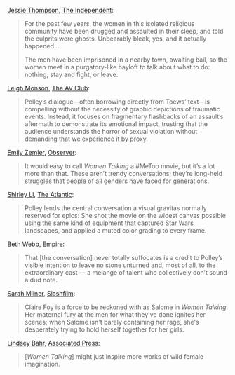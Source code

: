[Jessie Thompson](https://twitter.com/jessiecath), [The Independent](https://www.independent.co.uk/arts-entertainment/films/reviews/women-talking-review-b2278093.html):

> For the past few years, the women in this isolated religious community have been drugged and assaulted in their sleep, and told the culprits were ghosts. Unbearably bleak, yes, and it actually happened...
>
> The men have been imprisoned in a nearby town, awaiting bail, so the women meet in a purgatory-like hayloft to talk about what to do: nothing, stay and fight, or leave.

[Leigh Monson](https://twitter.com/LeighMonsonPBF), [The AV Club](https://www.avclub.com/a-review-of-sarah-polleys-powerful-drama-women-talking-1849778280):

> Polley’s dialogue—often borrowing directly from Toews’ text—is compelling without the necessity of graphic depictions of traumatic events. Instead, it focuses on fragmentary flashbacks of an assault’s aftermath to demonstrate its emotional impact, trusting that the audience understands the horror of sexual violation without demanding that we experience it by proxy.

[Emily Zemler](https://twitter.com/emilyzemler), [Observer](https://observer.com/2022/12/women-talking-review-a-remarkable-and-deeply-compelling-film/):

> It would easy to call _Women Talking_ a #MeToo movie, but it’s a lot more than that. These aren’t trendy conversations; they’re long-held struggles that people of all genders have faced for generations.

[Shirley Li](https://twitter.com/shirklesxp), [The Atlantic](https://www.theatlantic.com/culture/archive/2023/01/women-talking-movie-review/672662/):

> Polley lends the central conversation a visual gravitas normally reserved for epics: She shot the movie on the widest canvas possible using the same kind of equipment that captured Star Wars landscapes, and applied a muted color grading to every frame.

[Beth Webb](https://twitter.com/BethKWebb), [Empire](https://www.empireonline.com/movies/reviews/women-talking/):

> That [the conversation] never totally suffocates is a credit to Polley’s visible intention to leave no stone unturned and, most of all, to the extraordinary cast — a melange of talent who collectively don’t sound a dud note.

[Sarah Milner](https://twitter.com/sarahbeamilner?lang=en), [Slashfilm](https://www.slashfilm.com/1009273/women-talking-review-empowering-survivors-to-take-back-their-lives-tiff/):

> Claire Foy is a force to be reckoned with as Salome in _Women Talking_. Her maternal fury at the men for what they've done ignites her scenes; when Salome isn't barely containing her rage, she's desperately trying to hold herself together for her girls.

[Lindsey Bahr](https://twitter.com/ldbahr?lang=en), [Associated Press](https://apnews.com/article/women-talking-film-reviews-entertainment-sexual-assault-sarah-polley-509a42ce02affcb3d0cfee0ee4d5617d):

> [_Women Talking_] might just inspire more works of wild female imagination.